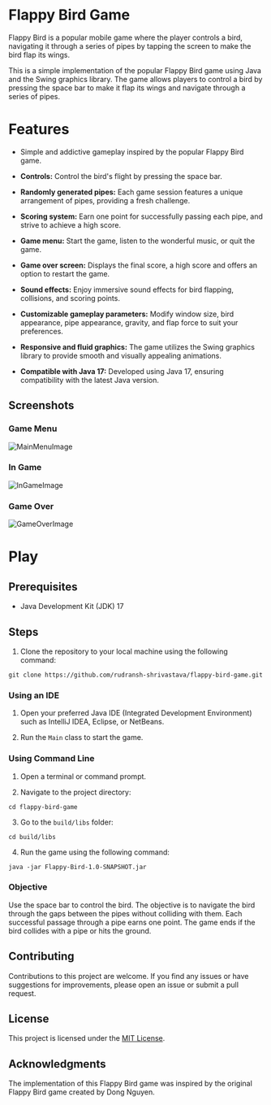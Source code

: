 # Flappy Bird Game

Flappy Bird is a popular mobile game where the player controls a bird, navigating it through a series of pipes by tapping the screen to make the bird flap its wings.

This is a simple implementation of the popular Flappy Bird game using Java and the Swing graphics library. The game allows players to control a bird by pressing the space bar to make it flap its wings and navigate through a series of pipes.

# Features

- Simple and addictive gameplay inspired by the popular Flappy Bird game.

- **Controls:** Control the bird's flight by pressing the space bar.

- **Randomly generated pipes:** Each game session features a unique arrangement of pipes, providing a fresh challenge.

- **Scoring system:** Earn one point for successfully passing each pipe, and strive to achieve a high score.

- **Game menu:** Start the game, listen to the wonderful music, or quit the game.

- **Game over screen:** Displays the final score, a high score and offers an option to restart the game.

- **Sound effects:** Enjoy immersive sound effects for bird flapping, collisions, and scoring points.

- **Customizable gameplay parameters:** Modify window size, bird appearance, pipe appearance, gravity, and flap force to suit your preferences.

- **Responsive and fluid graphics:** The game utilizes the Swing graphics library to provide smooth and visually appealing animations.

- **Compatible with Java 17:** Developed using Java 17, ensuring compatibility with the latest Java version.

## Screenshots

### Game Menu
![MainMenuImage](https://github.com/rudransh-shrivastava/flappy-bird-game/assets/125893371/14472c45-c037-4e69-b755-5fea0085fcb3)

### In Game

![InGameImage](https://github.com/rudransh-shrivastava/flappy-bird-game/assets/125893371/0e9a153c-7940-4303-948e-159119b74a0d)

### Game Over

![GameOverImage](https://github.com/rudransh-shrivastava/flappy-bird-game/assets/125893371/107e37f2-0cae-4d5d-935c-c1076e5c3be3)

# Play

## Prerequisites

- Java Development Kit (JDK) 17

## Steps

1. Clone the repository to your local machine using the following command:
```
git clone https://github.com/rudransh-shrivastava/flappy-bird-game.git
```

### Using an IDE

1. Open your preferred Java IDE (Integrated Development Environment) such as IntelliJ IDEA, Eclipse, or NetBeans.

2. Run the `Main` class to start the game.

### Using Command Line

1. Open a terminal or command prompt.

2. Navigate to the project directory:
```
cd flappy-bird-game
```

3. Go to the `build/libs` folder:
```
cd build/libs
```

4. Run the game using the following command:
```
java -jar Flappy-Bird-1.0-SNAPSHOT.jar
```

### Objective

Use the space bar to control the bird. The objective is to navigate the bird through the gaps between the pipes without colliding with them. Each successful passage through a pipe earns one point. The game ends if the bird collides with a pipe or hits the ground.

## Contributing

Contributions to this project are welcome. If you find any issues or have suggestions for improvements, please open an issue or submit a pull request.

## License

This project is licensed under the [MIT License](LICENSE).

## Acknowledgments

The implementation of this Flappy Bird game was inspired by the original Flappy Bird game created by Dong Nguyen.
